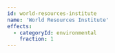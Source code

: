 ```yaml
---
id: world-resources-institute
name: 'World Resources Institute'
effects:
  - categoryId: environmental
    fraction: 1
---
```

